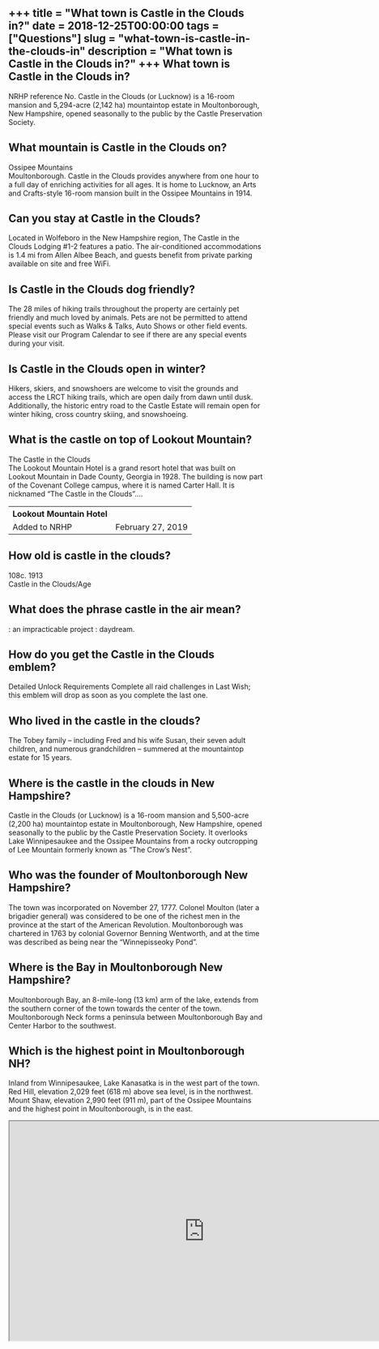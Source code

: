 +++
title = "What town is Castle in the Clouds in?"
date = 2018-12-25T00:00:00
tags = ["Questions"]
slug = "what-town-is-castle-in-the-clouds-in"
description = "What town is Castle in the Clouds in?"
+++
What town is Castle in the Clouds in?
-------------------------------------

NRHP reference No. Castle in the Clouds (or Lucknow) is a 16-room mansion and 5,294-acre (2,142 ha) mountaintop estate in Moultonborough, New Hampshire, opened seasonally to the public by the Castle Preservation Society.

What mountain is Castle in the Clouds on?
-----------------------------------------

Ossipee Mountains  
Moultonborough. Castle in the Clouds provides anywhere from one hour to a full day of enriching activities for all ages. It is home to Lucknow, an Arts and Crafts-style 16-room mansion built in the Ossipee Mountains in 1914.

Can you stay at Castle in the Clouds?
-------------------------------------

Located in Wolfeboro in the New Hampshire region, The Castle in the Clouds Lodging #1-2 features a patio. The air-conditioned accommodations is 1.4 mi from Allen Albee Beach, and guests benefit from private parking available on site and free WiFi.

Is Castle in the Clouds dog friendly?
-------------------------------------

The 28 miles of hiking trails throughout the property are certainly pet friendly and much loved by animals. Pets are not be permitted to attend special events such as Walks &amp; Talks, Auto Shows or other field events. Please visit our Program Calendar to see if there are any special events during your visit.

Is Castle in the Clouds open in winter?
---------------------------------------

Hikers, skiers, and snowshoers are welcome to visit the grounds and access the LRCT hiking trails, which are open daily from dawn until dusk. Additionally, the historic entry road to the Castle Estate will remain open for winter hiking, cross country skiing, and snowshoeing.

What is the castle on top of Lookout Mountain?
----------------------------------------------

The Castle in the Clouds  
The Lookout Mountain Hotel is a grand resort hotel that was built on Lookout Mountain in Dade County, Georgia in 1928. The building is now part of the Covenant College campus, where it is named Carter Hall. It is nicknamed “The Castle in the Clouds”….

<table><tr><th>Lookout Mountain Hotel</th></tr><tr><td>Added to NRHP</td><td>February 27, 2019</td></tr></table>

How old is castle in the clouds?
--------------------------------

108c. 1913  
Castle in the Clouds/Age

What does the phrase castle in the air mean?
--------------------------------------------

: an impracticable project : daydream.

How do you get the Castle in the Clouds emblem?
-----------------------------------------------

Detailed Unlock Requirements Complete all raid challenges in Last Wish; this emblem will drop as soon as you complete the last one.

Who lived in the castle in the clouds?
--------------------------------------

The Tobey family – including Fred and his wife Susan, their seven adult children, and numerous grandchildren – summered at the mountaintop estate for 15 years.

Where is the castle in the clouds in New Hampshire?
---------------------------------------------------

Castle in the Clouds (or Lucknow) is a 16-room mansion and 5,500-acre (2,200 ha) mountaintop estate in Moultonborough, New Hampshire, opened seasonally to the public by the Castle Preservation Society. It overlooks Lake Winnipesaukee and the Ossipee Mountains from a rocky outcropping of Lee Mountain formerly known as “The Crow’s Nest”.

Who was the founder of Moultonborough New Hampshire?
----------------------------------------------------

The town was incorporated on November 27, 1777. Colonel Moulton (later a brigadier general) was considered to be one of the richest men in the province at the start of the American Revolution. Moultonborough was chartered in 1763 by colonial Governor Benning Wentworth, and at the time was described as being near the “Winnepisseoky Pond”.

Where is the Bay in Moultonborough New Hampshire?
-------------------------------------------------

Moultonborough Bay, an 8-mile-long (13 km) arm of the lake, extends from the southern corner of the town towards the center of the town. Moultonborough Neck forms a peninsula between Moultonborough Bay and Center Harbor to the southwest.

Which is the highest point in Moultonborough NH?
------------------------------------------------

Inland from Winnipesaukee, Lake Kanasatka is in the west part of the town. Red Hill, elevation 2,029 feet (618 m) above sea level, is in the northwest. Mount Shaw, elevation 2,990 feet (911 m), part of the Ossipee Mountains and the highest point in Moultonborough, is in the east.

<iframe allow="accelerometer; autoplay; clipboard-write; encrypted-media; gyroscope; picture-in-picture" allowfullscreen="" class="__youtube_prefs__  epyt-is-override  no-lazyload" data-no-lazy="1" data-origheight="433" data-origwidth="770" data-skipgform_ajax_framebjll="" height="433" id="_ytid_24054" loading="lazy" src="https://www.youtube.com/embed/MXnnQLO8cs8?enablejsapi=1&autoplay=0&cc_load_policy=0&cc_lang_pref=&iv_load_policy=1&loop=0&modestbranding=0&rel=1&fs=1&playsinline=0&autohide=2&theme=dark&color=red&controls=1&" title="YouTube player" width="770"></iframe>